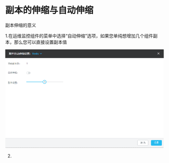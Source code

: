 # 副本的伸缩与自动伸缩

  副本伸缩的意义

1.在运维监控组件的菜单中选择“自动伸缩”选项，如果您单纯想增加几个组件副本，那么您可以直接设置副本值

![](/assets/import61.png)

2.



